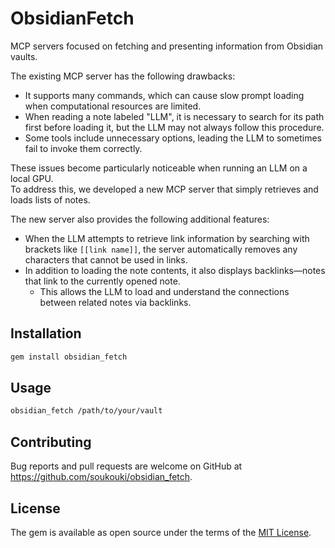# ObsidianFetch

MCP servers focused on fetching and presenting information from Obsidian vaults.

The existing MCP server has the following drawbacks:
- It supports many commands, which can cause slow prompt loading when computational resources are limited.
- When reading a note labeled "LLM", it is necessary to search for its path first before loading it, but the LLM may not always follow this procedure.
- Some tools include unnecessary options, leading the LLM to sometimes fail to invoke them correctly.

These issues become particularly noticeable when running an LLM on a local GPU.  
To address this, we developed a new MCP server that simply retrieves and loads lists of notes.

The new server also provides the following additional features:
- When the LLM attempts to retrieve link information by searching with brackets like `[[link name]]`, the server automatically removes any characters that cannot be used in links.
- In addition to loading the note contents, it also displays backlinks—notes that link to the currently opened note.
	- This allows the LLM to load and understand the connections between related notes via backlinks.

## Installation

```bash
gem install obsidian_fetch
```

## Usage

```bash
obsidian_fetch /path/to/your/vault
```

## Contributing

Bug reports and pull requests are welcome on GitHub at https://github.com/soukouki/obsidian_fetch.

## License

The gem is available as open source under the terms of the [MIT License](https://opensource.org/licenses/MIT).

